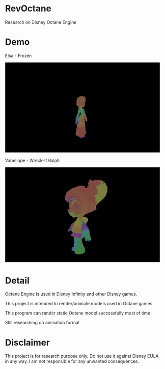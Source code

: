 # RevOctane
Research on Disney Octane Engine

Demo
====
Elsa - Frozen

![](https://raw.githubusercontent.com/zzh8829/RevOctane/master/demo1.png)

Vanellope - Wreck-It Ralph

![](https://raw.githubusercontent.com/zzh8829/RevOctane/master/demo2.png)

Detail
======
Octane Engine is used in Disney Infinity and other Disney games.

This project is intended to render/animate models used in Octane games.

This program can rander static Octane model successfully most of time

Still researching on animation format


Disclaimer
==========
This project is for research purpose only. Do not use it against Disney EULA in any way. I am not responsible for any unwanted consequences. 

